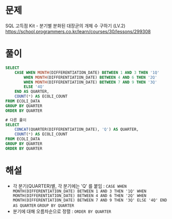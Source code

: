 # 문제
SQL 고득점 Kit - 분기별 분화된 대장균의 개체 수 구하기 (LV.2)
https://school.programmers.co.kr/learn/courses/30/lessons/299308


# 풀이

```SQL
SELECT
    CASE WHEN MONTH(DIFFERENTIATION_DATE) BETWEEN 1 AND 3 THEN '1Q'
        WHEN MONTH(DIFFERENTIATION_DATE) BETWEEN 4 AND 6 THEN '2Q'
        WHEN MONTH(DIFFERENTIATION_DATE) BETWEEN 7 AND 9 THEN '3Q'
        ELSE '4Q'
    END AS QUARTER,
    COUNT(*) AS ECOLI_COUNT
FROM ECOLI_DATA
GROUP BY QUARTER
ORDER BY QUARTER

# 다른 풀이
SELECT
    CONCAT(QUARTER(DIFFERENTIATION_DATE), 'Q') AS QUARTER,
    COUNT(*) AS ECOLI_COUNT
FROM ECOLI_DATA
GROUP BY QUARTER
ORDER BY QUARTER
```


# 해설
* 각 분기(QUARTER)별, 각 분기에는 'Q' 를 붙임 :
  `CASE WHEN MONTH(DIFFERENTIATION_DATE) BETWEEN 1 AND 3 THEN '1Q'
  WHEN MONTH(DIFFERENTIATION_DATE) BETWEEN 4 AND 6 THEN '2Q'
  WHEN MONTH(DIFFERENTIATION_DATE) BETWEEN 7 AND 9 THEN '3Q'
  ELSE '4Q'
  END AS QUARTER`
  `GROUP BY QUARTER`
* 분기에 대해 오름차순으로 정렬 : `ORDER BY QUARTER`